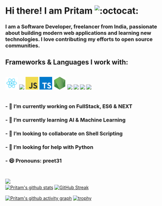 <h1>Hi there! I am Pritam <img class="emoji" title=":octocat:" alt=":octocat:" src="https://github.githubassets.com/images/icons/emoji/octocat.png" height="40" width="40"> </h1>
<!--
**preet31/preet31** is a ✨ _special_ ✨ repository because its `README.md` (this file) appears on your GitHub profile.
-->
<h3>I am a Software Developer, freelancer from India, passionate about building modern web applications and learning new technologies. I love contributing my efforts to open source communities.</h3>

<h2>Frameworks & Languages I work with:</h2>

<code><a href="http://github.com/preet31">
<img height="40" src="https://raw.githubusercontent.com/github/explore/80688e429a7d4ef2fca1e82350fe8e3517d3494d/topics/react/react.png"></a></code>
<code><a href="http://github.com/preet31"><img height="40" src="https://avatars0.githubusercontent.com/u/139426?s=200&v=4"></a></code>
<code><a href="http://github.com/preet31"><img height="40" src="https://raw.githubusercontent.com/github/explore/80688e429a7d4ef2fca1e82350fe8e3517d3494d/topics/javascript/javascript.png"></a></code>
<code><a href="http://github.com/preet31"><img height="40" src="https://raw.githubusercontent.com/github/explore/80688e429a7d4ef2fca1e82350fe8e3517d3494d/topics/typescript/typescript.png"></a></code>
<code><a href="http://github.com/preet31"><img height="40" src="https://raw.githubusercontent.com/github/explore/80688e429a7d4ef2fca1e82350fe8e3517d3494d/topics/nodejs/nodejs.png"></code></a>
<code><a href="http://github.com/preet31"><img height="40" src="https://avatars0.githubusercontent.com/u/1525981?s=200&v=4"></a></code>
<code><a href="http://github.com/preet31"><img height="40" src="https://avatars.githubusercontent.com/u/27804?s=200&v=4"></a></code>
<code><a href="http://github.com/preet31"><img height="40" src="https://raw.githubusercontent.com/isocpp/logos/master/cpp_logo.png"></a></code>
<code><a href="http://github.com/preet31"><img height="40" src="https://avatars.githubusercontent.com/u/5430905?s=200&v=4"></a></code>
<br/>
<br/>
<h3>- 🔭 I’m currently working on FullStack, ES6 & NEXT</h3>
<h3>- 🌱 I’m currently learning AI & Machine Learning</h3>
<h3>- 👯 I’m looking to collaborate on Shell Scripting</h3>
<h3>- 🤔 I’m looking for help with Python</h3>
<h3>- 😄 Pronouns: preet31</h3>
<br/>

![](https://komarev.com/ghpvc/?username=matfantinel&color=0ca4a5)<br/>
[![Pritam's github stats](https://github-readme-stats.vercel.app/api?username=preet31)](https://github.com/preet31)
[![GitHub Streak](https://github-readme-streak-stats.herokuapp.com?user=preet31&theme=tokyonight)](https://git.io/streak-stats)<br/><br/>
[![Pritam's github activity graph](https://activity-graph.herokuapp.com/graph?username=preet31&theme=github)](https://github.com/preet31/github-readme-activity-graph)
[![trophy](https://github-profile-trophy.vercel.app/?username=preet31)](https://github.com/preet31/github-profile-trophy)


<!--
- 💬 Ask me about ...
- 📫 How to reach me: ...
- 📫 You can connect with me on: [GitHub](http://github.com/preet31)
- ⚡ Fun fact: ...
-->
